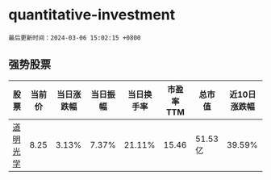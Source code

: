 # quantitative-investment

`最后更新时间：2024-03-06 15:02:15 +0800`

## 强势股票

|股票|当前价|当日涨跌幅|当日振幅|当日换手率|市盈率TTM|总市值|近10日涨跌幅|
|----|----|----|----|----|----|----|----|
|[道明光学](https://xueqiu.com/S/SZ002632)|8.25|3.13%|7.37%|21.11%|15.46|51.53亿|39.59%|
